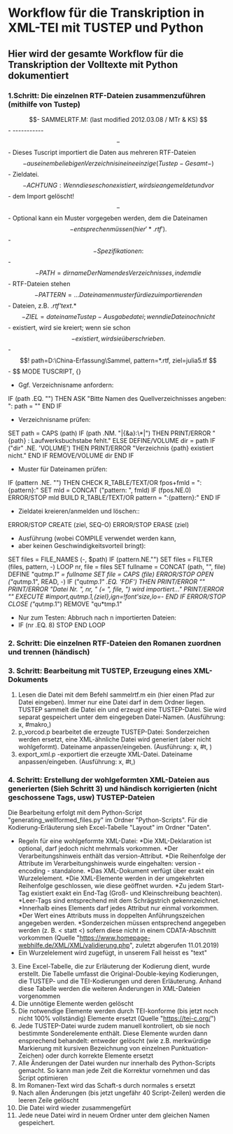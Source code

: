 # Workflow für die Transkription in XML-TEI mit TUSTEP und Python
## Hier wird der gesamte Workflow für die Transkription der Volltexte mit Python dokumentiert

### 1.Schritt: Die einzelnen RTF-Dateien zusammenzuführen (mithilfe von Tustep)

$$- SAMMELRTF.M:                 (last modified 2012.03.08 / MTr & KS)
$$- -----------
$$-
$$- Dieses Tuscript importiert die Daten aus mehreren RTF-Dateien
$$- aus einem beliebigen Verzeichnis in eine einzige (Tustep-Gesamt-)
$$- Zieldatei.
$$- ACHTUNG: Wenn diese schon existiert, wird sie angemeldet und vor
$$- dem Import gelöscht!
$$-
$$- Optional kann ein Muster vorgegeben werden, dem die Dateinamen
$$- entsprechen müssen (hier '*.rtf').
$$-
$$- Spezifikationen:
$$-
$$- PATH    = dirname     Der Namen des Verzeichnisses, in dem die
$$-                       RTF-Dateien stehen
$$- PATTERN = ...         Dateinamenmuster für die zu importierenden
$$-                       Dateien, z.B. *.rtf'text*.*
$$- ZIEL    = dateiname   Tustep-Ausgabedatei; wenn die Datei noch nicht
$$-                       existiert, wird sie kreiert; wenn sie schon
$$-                       existiert, wird sie überschrieben.
$$-
$$! path=D:\China-Erfassung\Sammel, pattern=*.rtf, ziel=julia5.tf
$$-
$$ MODE TUSCRIPT, {}

- Ggf. Verzeichnisname anfordern:

IF (path .EQ. "")  THEN
   ASK "Bitte Namen des Quellverzeichnisses angeben: ": path = ""
END IF

- Verzeichnisname prüfen:

SET path = CAPS (path) 
IF (path .NM. "|{&a}:\\*|")  THEN
   PRINT/ERROR "{path} : Laufwerksbuchstabe fehlt."
ELSE
   DEFINE/VOLUME dir = path
   IF ("dir" .NE. 'VOLUME')  THEN
      PRINT/ERROR "Verzeichnis {path} existiert nicht."
   END IF
   REMOVE/VOLUME dir
END IF

- Muster für Dateinamen prüfen:

IF (pattern .NE. "")  THEN
   CHECK R_TABLE/TEXT/OR fpos+fmld = ":{pattern}:"
   SET mld = CONCAT ("pattern: ", fmld)
   IF (fpos.NE.0)  ERROR/STOP mld
   BUILD R_TABLE/TEXT/OR pattern = ":{pattern}:"
END IF

- Zieldatei kreieren/anmelden und löschen::

ERROR/STOP CREATE (ziel, SEQ-O)
ERROR/STOP ERASE  (ziel)

- Ausführung (wobei COMPILE verwendet werden kann,
- aber keinen Geschwindigkeitsvorteil bringt):

SET files = FILE_NAMES (-, $path)
IF (pattern.NE."")  SET files = FILTER (files, pattern, -)
LOOP nr, file = files
   SET fullname = CONCAT (path, "\", file)
   DEFINE "qu*tmp.1" = fullname
   SET file = CAPS (file)
 ERROR/STOP OPEN ("qu*tmp.1", READ, -)
   IF ("qu*tmp.1" .EQ. 'FDF')  THEN
   PRINT/ERROR ""
   PRINT/ERROR "Datei Nr. ", nr, " (= ", file, ") wird importiert..."
   PRINT/ERROR ""
   EXECUTE #*import,qu*tmp.1,{ziel},ign=!font'size,lo=-
   END IF
   ERROR/STOP CLOSE ("qu*tmp.1")
   REMOVE "qu*tmp.1"
   - Nur zum Testen: Abbruch nach n importierten Dateien:
   - IF (nr .EQ. 8) STOP
END LOOP

### 2. Schritt: Die einzelnen RTF-Dateien den Romanen zuordnen und trennen (händisch)
### 3. Schritt: Bearbeitung mit TUSTEP, Erzeugung eines XML- Dokuments

1. Lesen die Datei mit dem Befehl sammelrtf.m ein (hier einen Pfad zur Datei eingeben). Immer nur eine Datei darf in dem Ordner liegen. TUSTEP sammelt die Datei ein und erzeugt eine TUSTEP-Datei. Sie wird separat gespeichert unter dem eingegeben Datei-Namen. (Ausführung: x, #makro,<editor>)
2. p_vorcod.p bearbeitet die erzeugte TUSTEP-Datei: Sonderzeichen werden ersetzt, eine XML-ähnliche Datei wird generiert (aber nicht wohlgeformt). Dateiname anpassen/eingeben. (Ausführung: x, #t, <editor>)
3. export_xml.p -exportiert die erzeugte XML-Datei. Dateiname anpassen/eingeben. (Ausführung: x, #t,<editor>)
   
  ### 4. Schritt: Erstellung der wohlgeformten XML-Dateien aus generierten (Sieh Schritt 3) und händisch korrigierten (nicht geschossene Tags, usw) TUSTEP-Dateien 

Die Bearbeitung erfolgt mit dem Python-Script "generating_wellformed_files.py" im Ordner "Python-Scripts". Für die Kodierung-Erläuterung sieh Excel-Tabelle "Layout" im Ordner "Daten". 
- Regeln für eine wohlgeformte XML-Datei:
   *Die XML-Deklaration ist optional, darf jedoch nicht mehrmals vorkommen.
   *Der Verarbeitungshinweis enthält das version-Attribut.
   *Die Reihenfolge der Attribute im Verarbeitungshinweis wurde eingehalten: version - encoding - standalone.
   *Das XML-Dokument verfügt über exakt ein Wurzelelement.
   *Die XML-Elemente werden in der umgekehrten Reihenfolge geschlossen, wie diese geöffnet wurden.
   *Zu jedem Start-Tag existiert exakt ein End-Tag (Groß- und Kleinschreibung beachten).
   *Leer-Tags sind entsprechend mit dem Schrägstrich gekennzeichnet.
   *Innerhalb eines Elements darf jedes Attribut nur einmal vorkommen.
   *Der Wert eines Attributs muss in doppelten Anführungszeichen angegeben werden.
   *Sonderzeichen müssen entsprechend angegeben werden (z. B. &lt; statt <) sofern diese nicht in einem CDATA-Abschnitt vorkommen          (Quelle "https://www.homepage-webhilfe.de/XML/XML/validierung.php", zuletzt abgerufen 11.01.2019)
- Ein Wurzelelement wird zugefügt, in unserem Fall heisst es "text"
3. Eine Excel-Tabelle, die zur Erläuterung der Kodierung dient, wurde erstellt. Die Tabelle umfasst die Original-Double-keying Kodierungen, die TUSTEP- und die TEI-Kodierungen und deren Erläuterung. Anhand diese Tabelle werden die weiteren Änderungen in XML-Dateien vorgenommen
3. Die unnötige Elemente werden gelöscht
4. Die notwendige Elemente werden durch TEI-konforme (bis jetzt noch nicht 100% vollständig) Elemente ersetzt (Quelle "https://tei-c.org/")
5. Jede TUSTEP-Datei wurde zudem manuell kontroliert, ob sie noch bestimmte Sonderelemente enthält. Diese Elemente wurden dann ensprechend behandelt: entweder gelöscht (wie z.B. merkwürdige Markierung mit kursiven Bezeichnung von einzelnen Punktuation-Zeichen) oder durch korrekte Elemente ersetzt
6. Alle Änderungen der Datei wurden nur innerhalb des Python-Scripts gemacht. So kann man jede Zeit die Korrektur vornehmen und das Script optimieren
7. Im Romanen-Text wird das Schaft-s durch normales s ersetzt
8. Nach allen Änderungen (bis jetzt ungefähr 40 Script-Zeilen) werden die leeren Zeile gelöscht
9. Die Datei wird wieder zusammengefürt
10. Jede neue Datei wird in neuem Ordner unter dem gleichen Namen gespeichert. 




